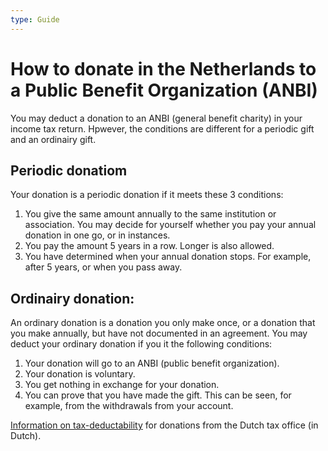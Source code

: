 ```yaml
---
type: Guide
---
```


# How to donate in the Netherlands to a Public Benefit Organization (ANBI)

You may deduct a donation to an ANBI (general benefit charity) in your income tax return. Hpwever, the conditions are different for a periodic gift and an ordinairy gift.

## Periodic donatiom

Your donation is a periodic donation if it meets these 3 conditions:

1. You give the same amount annually to the same institution or association. You may decide for yourself whether you pay your annual donation in one go, or in instances.
2. You pay the amount 5 years in a row. Longer is also allowed.
3. You have determined when your annual donation stops. For example, after 5 years, or when you pass away.

## Ordinairy donation:

An ordinary donation is a donation you only make once, or a donation that you make annually, but have not documented in an agreement. You may deduct your ordinary donation if you it the following conditions:

1. Your donation will go to an ANBI (public benefit organization).
2. Your donation is voluntary. 
3. You get nothing in exchange for your donation. 
4. You can prove that you have made the gift. This can be seen, for example, from the withdrawals from your account.

[Information on tax-deductability](https://www.belastingdienst.nl/wps/wcm/connect/nl/aftrek-en-kortingen/content/gift-aftrekken) for donations from the Dutch tax office (in Dutch).

